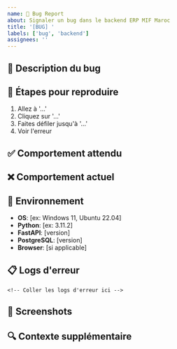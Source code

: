 ```yaml
---
name: 🐛 Bug Report
about: Signaler un bug dans le backend ERP MIF Maroc
title: '[BUG] '
labels: ['bug', 'backend']
assignees: ''
---
```


## 🐛 **Description du bug**
<!-- Description claire et concise du problème -->

## 🔄 **Étapes pour reproduire**
1. Allez à '...'
2. Cliquez sur '...'
3. Faites défiler jusqu'à '...'
4. Voir l'erreur

## ✅ **Comportement attendu**
<!-- Description de ce qui devrait se passer -->

## ❌ **Comportement actuel**
<!-- Description de ce qui se passe réellement -->

## 📱 **Environnement**
- **OS**: [ex: Windows 11, Ubuntu 22.04]
- **Python**: [ex: 3.11.2]
- **FastAPI**: [version]
- **PostgreSQL**: [version]
- **Browser**: [si applicable]

## 📋 **Logs d'erreur**
```
<!-- Coller les logs d'erreur ici -->
```

## 📸 **Screenshots**
<!-- Si applicable, ajouter des screenshots -->

## 🔍 **Contexte supplémentaire**
<!-- Toute autre information utile pour le debug -->
